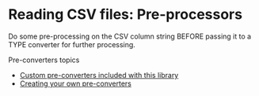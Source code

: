 # Reading CSV files:  Pre-processors

Do some pre-processing on the CSV column string BEFORE passing it to a TYPE converter for further processing.

 Pre-converters topics
- [Custom pre-converters included with this library](./PreConverters-Included-Custom.md)
- [Creating your own pre-converters](./PreConverters-Creating-Custom.md)

